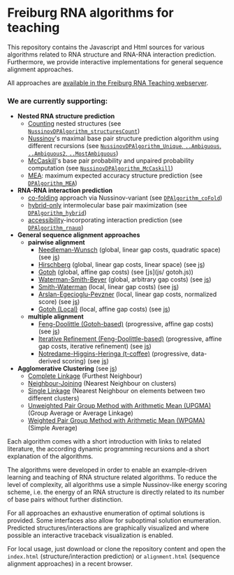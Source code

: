 # Freiburg RNA algorithms for teaching

This repository contains the Javascript and Html sources for various
algorithms related to RNA structure and RNA-RNA interaction prediction.
Furthermore, we provide interactive implementations for general
sequence alignment approaches.

All approaches are [available in the Freiburg RNA Teaching webserver](http://rna.informatik.uni-freiburg.de/Teaching/).

### We are currently supporting:

- **Nested RNA structure prediction**
  - [Counting](http://rna.informatik.uni-freiburg.de/Teaching/index.jsp?toolName=counting) nested structures (see [`NussinovDPAlgorithm_structuresCount`](js/nussinovmatrix.js))
  - [Nussinov](http://rna.informatik.uni-freiburg.de/Teaching/index.jsp?toolName=Nussinov)'s maximal base pair structure prediction algorithm using different recursions (see [`NussinovDPAlgorithm_Unique`, `..Ambiguous`, `..Ambiguous2`, `..MostAmbiguous`](js/nussinovmatrix.js))
  - [McCaskill](http://rna.informatik.uni-freiburg.de/Teaching/index.jsp?toolName=McCaskill)'s base pair probability and unpaired probability computation (see [`NussinovDPAlgorithm_McCaskill`](js/nussinovmatrix.js))
  - [MEA](http://rna.informatik.uni-freiburg.de/Teaching/index.jsp?toolName=MEA): maximum expected accuracy structure prediction (see [`DPAlgorithm_MEA`](js/nussinovmatrix.js))
- **RNA-RNA interaction prediction**
  - [co-folding](http://rna.informatik.uni-freiburg.de/Teaching/index.jsp?toolName=co-folding) approach via Nussinov-variant (see [`DPAlgorithm_coFold`](js/nussinovmatrix.js))
  - [hybrid-only](http://rna.informatik.uni-freiburg.de/Teaching/index.jsp?toolName=hybrid-only) intermolecular base pair maximization (see [`DPAlgorithm_hybrid`](js/nussinovmatrix4d.js))
  - [accessibility](http://rna.informatik.uni-freiburg.de/Teaching/index.jsp?toolName=accessibility)-incorporating interaction prediction (see [`DPAlgorithm_rnaup`](js/nussinovmatrix4d.js))
- **General sequence alignment approaches**
  - **pairwise alignment**
    - [Needleman-Wunsch](http://rna.informatik.uni-freiburg.de/Teaching/index.jsp?toolName=Needleman-Wunsch) (global, linear gap costs, quadratic space)  (see [js](js/needleman_wunsch.js))
    - [Hirschberg](http://rna.informatik.uni-freiburg.de/Teaching/index.jsp?toolName=Hirschberg) (global, linear gap costs, linear space)  (see [js](js/hirschberg.js))
    - [Gotoh](http://rna.informatik.uni-freiburg.de/Teaching/index.jsp?toolName=Gotoh) (global, affine gap costs)  (see [js](js/ 	gotoh.js))
    - [Waterman-Smith-Beyer](http://rna.informatik.uni-freiburg.de/Teaching/index.jsp?toolName=Waterman-Smith-Beyer) (global, arbitrary gap costs)  (see [js](js/waterman_smith_beyer.js))
    - [Smith-Waterman](http://rna.informatik.uni-freiburg.de/Teaching/index.jsp?toolName=Smith-Waterman) (local, linear gap costs)  (see [js](smith_waterman.js))
    - [Arslan-Egecioglu-Pevzner](http://rna.informatik.uni-freiburg.de/Teaching/index.jsp?toolName=Arslan-Egecioglu-Pevzner) (local, linear gap costs, normalized score)  (see [js](js/arslan_egecioglu_pevzner.js))
    - [Gotoh (Local)](http://rna.informatik.uni-freiburg.de/Teaching/index.jsp?toolName=Gotoh%20(Local)) (local, affine gap costs)  (see [js](js/gotoh_local.js))
  - **multiple alignment**
    - [Feng-Doolittle (Gotoh-based)](http://rna.informatik.uni-freiburg.de/Teaching/index.jsp?toolName=Feng-Doolittle) (progressive, affine gap costs)  (see [js](js/feng_doolittle.js))
    - [Iterative Refinement (Feng-Doolittle-based)](http://rna.informatik.uni-freiburg.de/Teaching/index.jsp?toolName=Iterative%20Refinement) (progressive, affine gap costs, iterative refinement)  (see [js](js/iterative_refinement.js))
    - [Notredame-Higgins-Heringa (t-coffee)](http://rna.informatik.uni-freiburg.de/Teaching/index.jsp?toolName=Notredame-Higgins-Heringa) (progressive, data-derived scoring)  (see [js](js/notredame_higgins_heringa.js))
- **Agglomerative Clustering**  (see [js](js/agglomerative_clustering.js))
  - [Complete Linkage](http://rna.informatik.uni-freiburg.de/Teaching/index.jsp?toolName=Agglomerative%20Clustering) (Furthest Neighbour)
  - [Neighbour-Joining](http://rna.informatik.uni-freiburg.de/Teaching/index.jsp?toolName=Agglomerative%20Clustering) (Nearest Neighbour on clusters)
  - [Single Linkage](http://rna.informatik.uni-freiburg.de/Teaching/index.jsp?toolName=Agglomerative%20Clustering)  (Nearest Neighbour on elements between two different clusters)
  - [Unweighted Pair Group Method with Arithmetic Mean (UPGMA)](http://rna.informatik.uni-freiburg.de/Teaching/index.jsp?toolName=Agglomerative%20Clustering) (Group Average or Average Linkage)
  - [Weighted Pair Group Method with Arithmetic Mean (WPGMA)](http://rna.informatik.uni-freiburg.de/Teaching/index.jsp?toolName=Agglomerative%20Clustering) (Simple Average)


  
Each algorithm comes with a short introduction with links to related
literature, the according dynamic programming recursions 
and a short explanation of the algorithms.

The algorithms were developed in order to enable an example-driven learning and teaching of
RNA structure related algorithms. To reduce the level of complexity,
all algorithms use a simple Nussinov-like energy scoring scheme, i.e.
the energy of an RNA structure is directly related to its number 
of base pairs without further distinction.

For all approaches an exhaustive enumeration of optimal solutions is provided. 
Some interfaces also allow for suboptimal solution enumeration.
Predicted structures/interactions are graphically visualized and where possible
an interactive traceback visualization is enabled. 

For local usage, just download or clone the repository content and open the
`index.html` (structure/interaction prediction) or 
`alignment.html` (sequence alignment approaches) 
in a recent browser.



